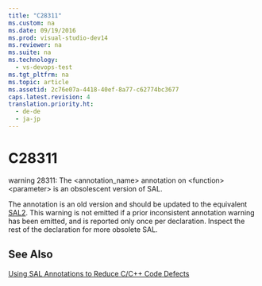 ```yaml
---
title: "C28311"
ms.custom: na
ms.date: 09/19/2016
ms.prod: visual-studio-dev14
ms.reviewer: na
ms.suite: na
ms.technology: 
  - vs-devops-test
ms.tgt_pltfrm: na
ms.topic: article
ms.assetid: 2c76e07a-4418-40ef-8a77-c62774bc3677
caps.latest.revision: 4
translation.priority.ht: 
  - de-de
  - ja-jp
---
```

# C28311
warning 28311: The <annotation_name> annotation on <function\> <parameter\> is an obsolescent version of SAL.  
  
 The annotation is an old version and should be updated to the equivalent [SAL2](../vs140/Using-SAL-Annotations-to-Reduce-C-C---Code-Defects.md). This warning is not emitted if a prior inconsistent annotation warning has been emitted, and is reported only once per declaration. Inspect the rest of the declaration for more obsolete SAL.  
  
## See Also  
 [Using SAL Annotations to Reduce C/C++ Code Defects](../vs140/Using-SAL-Annotations-to-Reduce-C-C---Code-Defects.md)